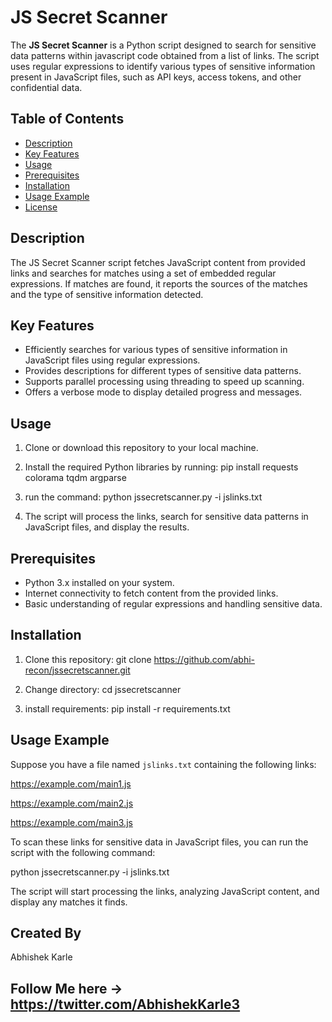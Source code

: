 # JS Secret Scanner

The **JS Secret Scanner** is a Python script designed to search for sensitive data patterns within javascript code obtained from a list of links. The script uses regular expressions to identify various types of sensitive information present in JavaScript files, such as API keys, access tokens, and other confidential data.

## Table of Contents

- [Description](#description)
- [Key Features](#key-features)
- [Usage](#usage)
- [Prerequisites](#prerequisites)
- [Installation](#installation)
- [Usage Example](#usage-example)
- [License](#license)

## Description

The JS Secret Scanner script fetches JavaScript content from provided links and searches for matches using a set of embedded regular expressions. If matches are found, it reports the sources of the matches and the type of sensitive information detected.

## Key Features

- Efficiently searches for various types of sensitive information in JavaScript files using regular expressions.
- Provides descriptions for different types of sensitive data patterns.
- Supports parallel processing using threading to speed up scanning.
- Offers a verbose mode to display detailed progress and messages.

## Usage

1. Clone or download this repository to your local machine.
2. Install the required Python libraries by running:
pip install requests colorama tqdm argparse

3. run the command: python jssecretscanner.py -i jslinks.txt

5. The script will process the links, search for sensitive data patterns in JavaScript files, and display the results.

## Prerequisites

- Python 3.x installed on your system.
- Internet connectivity to fetch content from the provided links.
- Basic understanding of regular expressions and handling sensitive data.

## Installation

1. Clone this repository:
git clone https://github.com/abhi-recon/jssecretscanner.git

2. Change directory: cd jssecretscanner

3. install requirements: pip install -r requirements.txt


## Usage Example

Suppose you have a file named `jslinks.txt` containing the following links:

https://example.com/main1.js

https://example.com/main2.js

https://example.com/main3.js


To scan these links for sensitive data in JavaScript files, you can run the script with the following command:

python jssecretscanner.py -i jslinks.txt

The script will start processing the links, analyzing JavaScript content, and display any matches it finds.

## Created By
Abhishek Karle

## Follow Me here -> https://twitter.com/AbhishekKarle3
